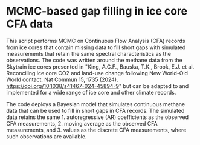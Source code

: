 # MCMC-based gap filling in ice core CFA data
This script performs MCMC on Continuous Flow Analysis (CFA) records from ice cores that contain missing data to fill short gaps with simulated measurements that retain the same spectral characteristics as the observations. The code was written around the methane data from the Skytrain ice cores presented in "King, A.C.F., Bauska, T.K., Brook, E.J. et al. Reconciling ice core CO2 and land-use change following New World-Old World contact. Nat Commun 15, 1735 (2024). https://doi.org/10.1038/s41467-024-45894-9" but can be adapted to and implemented for a wide range of ice core and other climate records.

The code deploys a Bayesian model that simulates continuous methane data that can be used to fill in short gaps in CFA records. The simulated data retains the same 1. autoregressive (AR) coefficients as the observed CFA measurements, 2. moving average as the observed CFA measurements, and 3. values as the discrete CFA measurements, where such observations are available.
